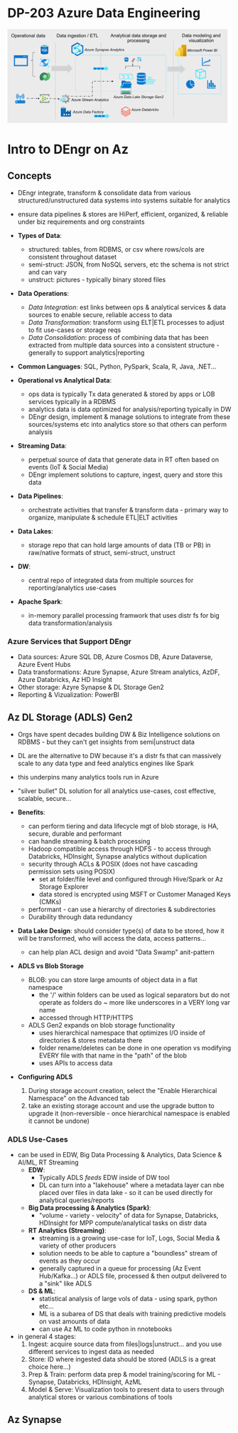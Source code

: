# DP-203 Azure Data Engineering 
![Overview of DEngr](./pictures/./DP-203/overview-data-engineering-azure.png)

# Intro to DEngr on Az 
## Concepts
- DEngr integrate, transform & consolidate data from various structured/unstructured data systems into systems suitable for analytics 
- ensure data pipelines & stores are HiPerf, efficient, organized, & reliable under biz requirements and org constraints 
- **Types of Data**: 
    - structured: tables, from RDBMS, or csv where rows/cols are consistent throughout dataset 
    - semi-struct: JSON, from NoSQL servers, etc the schema is not strict and can vary 
    - unstruct: pictures - typically binary stored files 
- **Data Operations**: 
    - *Data Integration*: est links between ops & analytical services & data sources to enable secure, reliable access to data 
    - *Data Transformation*: transform using ELT|ETL processes to adjust to fit use-cases or storage reqs 
    - *Data Consolidation*: process of combining data that has been extracted from multiple data sources into a consistent structure - generally to support analytics|reporting 
- **Common Languages**: SQL, Python, PySpark, Scala, R, Java, .NET... 


- **Operational vs Analytical Data**: 
    - ops data is typically Tx data generated & stored by apps or LOB services typically in a RDBMS
    - analytics data is data optimized for analysis/reporting typically in DW 
    - DEngr design, implement & manage solutions to integrate from these sources/systems etc into analytics store so that others can perform analysis 
- **Streaming Data**: 
    - perpetual source of data that generate data in RT often based on events (IoT & Social Media)
    - DEngr implement solutions to capture, ingest, query and store this data 
- **Data Pipelines**: 
    - orchestrate activities that transfer & transform data - primary way to organize, manipulate & schedule ETL|ELT activities 
- **Data Lakes**: 
    - storage repo that can hold large amounts of data (TB or PB) in raw/native formats of struct, semi-struct, unstruct 
- **DW**: 
    - central repo of integrated data from multiple sources for reporting/analytics use-cases 
- **Apache Spark**: 
    - in-memory parallel processing framwork that uses distr fs for big data transformation/analysis

### Azure Services that Support DEngr
- Data sources: Azure SQL DB, Azure Cosmos DB, Azure Dataverse, Azure Event Hubs
- Data transformations: Azure Synapse, Azure Stream analytics, AzDF, Azure Databricks, Az HD Insight 
- Other storage: Azyre Synapse & DL Storage Gen2
- Reporting & Vizualization: PowerBI

## Az DL Storage (ADLS) Gen2
- Orgs have spent decades building DW & Biz Intelligence solutions on RDBMS - but they can't get insights from semi|unstruct data 
- DL are the alternative to DW because it's a distr fs that can massively scale to any data type and feed analytics engines like Spark 
- this underpins many analytics tools run in Azure 
- "silver bullet" DL solution for all analytics use-cases, cost effective, scalable, secure...

- **Benefits**: 
    - can perform tiering and data lifecycle mgt of blob storage, is HA, secure, durable and performant 
    - can handle streaming & batch processing 
    - Hadoop compatible access through HDFS - to access through Databricks, HDInsight, Synapse analytics without duplication 
    - security through ACLs & POSIX (does not have cascading permission sets using POSIX) 
        - set at folder/file level and configured through Hive/Spark or Az Storage Explorer 
        - data stored is encrypted using MSFT or Customer Managed Keys (CMKs)
    - performant - can use a hierarchy of directories & subdirectories 
    - Durability through data redundancy 

- **Data Lake Design**: should consider type(s) of data to be stored, how it will be transformed, who will access the data, access patterns... 
    - can help plan ACL design and avoid "Data Swamp" anit-pattern 

- **ADLS vs Blob Storage**
    - BLOB: you can store large amounts of object data in a flat namespace
        - the '/' within folders can be used as logical separators but do not operate as folders do ~ more like underscores in a VERY long var name 
        - accessed through HTTP/HTTPS 
    - ADLS Gen2 expands on blob storage functionality 
        - uses hierarchical namespace that optimizes I/O inside of directories & stores metadata there 
        - folder rename/deletes can be done in one operation vs modifying EVERY file with that name in the "path" of the blob 
        - uses APIs to access data 

- **Configuring ADLS**
    1. During storage account creation, select the "Enable Hierarchical Namespace" on the Advanced tab 
    2. take an existing storage account and use the upgrade button to upgrade it (non-reversible - once hierarchical namespace is enabled it cannot be undone)

### ADLS Use-Cases 
- can be used in EDW, Big Data Processing & Analytics, Data Science & AI/ML, RT Streaming 
    - **EDW**: 
        - Typically ADLS *feeds* EDW inside of DW tool 
        - DL can turn into a "lakehouse" where a metadata layer can nbe placed over files in data lake - so it can be used directly for analytical queries/reports 
    - **Big Data processing & Analytics (Spark)**:
        - "volume - variety - velocity" of data for Synapse, Databricks, HDInsight for MPP compute/analytical tasks on distr data
    - **RT Analytics (Streaming)**: 
        - streaming is a growing use-case for IoT, Logs, Social Media & variety of other producers 
        - solution needs to be able to capture a "boundless" stream of events as they occur 
        - generally captured in a queue for processing (Az Event Hub/Kafka...) or ADLS file, processed & then output delivered to a "sink" like ADLS
    - **DS & ML**: 
        - statistical analysis of large vols of data - using spark, python etc... 
        - ML is a subarea of DS that deals with training predictive models on vast amounts of data
        - can use Az ML to code python in nnotebooks 
- in general 4 stages: 
    1. Ingest: acquire source data from files|logs|unstruct... and you use different services to ingest data as needed 
    2. Store: ID where ingested data should be stored (ADLS is a great choice here...)
    3. Prep & Train: perform data prep & model training/scoring for ML - Synapse, Databricks, HDInsight, AzML 
    4. Model & Serve: Visualization tools to present data to users through analytical stores or various combinations of tools 

## Az Synapse